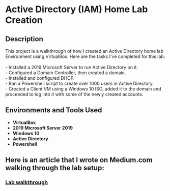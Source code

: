 <h1>Active Directory (IAM) Home Lab Creation</h1>

<h2>Description</h2>
This project is a walkthrough of how I created an Active Directory home lab Environment using VirtualBox. Here are the tasks I've completed for this lab:<br />
<br />
- Installed a 2019 Microsoft Server to run Active Directory on it.<br /> 
- Configured a Domain Controller, then created a domain. <br />
- Installed and configured DHCP. <br />
- Ran a Powershell script to create over 1000 users in Active Directory. <br />
- Created a Client VM using a Windows 10 ISO, added it to the domain and proceeded to log into it with some of the newly created accounts. 
<br />

<h2>Environments and Tools Used </h2>

- <b>VirtualBox</b>
- <b>2019 Microsoft Server 2019</b>
- <b>Windows 10</b>
- <b>Active Directory</b>
- <b>Powershell</b>

<h2>Here is an article that I wrote on Medium.com walking through the lab setup:</h2>

### [Lab walkthrough](https://medium.com/@aali23/how-to-build-an-active-directory-iam-home-lab-using-virtualbox-60b79b94b300?source=friends_link&sk=a1adc5832a0e4887f26c9a6b82daf7dd)

